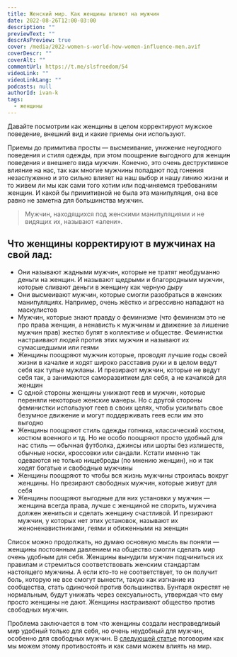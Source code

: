 ```yaml
---
title: Женский мир. Как женщины влияют на мужчин
date: 2022-08-26T12:00-03:00
description: ""
previewText: ""
descrAsPreview: true
cover: /media/2022-women-s-world-how-women-influence-men.avif
coverDescr: ""
coverAlt: ""
commentUrl: https://t.me/slsfreedom/54
videoLink: ""
videoLinkLang: ""
podcasts: null
authorId: ivan-k
tags:
  - женщины
---
```

Давайте посмотрим как женщины в целом корректируют мужское поведение, внешний вид и какие приемы они используют.

Приемы до примитива просты — высмеивание, унижение неугодного поведения и стиля одежды, при этом поощрение выгодного для женщин поведения и внешнего вида мужчин. Конечно, это очень деструктивное влияние на нас, так как многие мужчины попадают под гонения незаслуженно и это сильно влияет на наш выбор и нашу линию жизни и то живем ли мы как сами того хотим или подчиняемся требованиям женщин. И какой бы примитивной не была эта манипуляция, она все равно не заметна для большинства мужчин.

> Мужчин, находящихся под женскими манипуляциями и не видящих их, называют «алени».

## Что женщины корректируют в мужчинах на свой лад:

- Они называют жадными мужчин, которые не тратят необдуманно деньги на женщин. И называют щедрыми и благородными мужчин, которые сливают деньги в женщину как черную дыру
- Они высмеивают мужчин, которые смогли разобраться в женских манипуляциях. Например, очень жёстко и агрессивно нападают на маскулистов
- Мужчин, которые знают правду о феминизме (что феминизм это не про права женщин, а ненависть к мужчинам и движение за лишение мужчин прав) жестко булят в коллективе и обществе. Феминистки настраивают людей против этих мужчин и называют их сумасшедшими или геями
- Женщины поощряют мужчин которые, проводят лучшие годы своей жизни в качалке и ходят широко расставив руки и в целом ведут себя как тупые мужланы. И презирают мужчин, которые не ведут себя так, а занимаются саморазвитием для себя, а не качалкой для женщин
- С одной стороны женщины унижают геев и мужчин, которые переняли некоторые женские манеры. Но с другой стороны феминистки используют геев в своих целях, чтобы усиливать свое безумное движение и могут поддерживать геев если им это выгодно
- Женщины поощряют стиль одежды гопника, классический костюм, костюм военного и тд. Но не особо поощряют просто удобный для нас стиль — обычная футболка, джинсы или шорты без излишеств, обычные носки, кроссовки или сандали. Кстати именно так одеваются не только нищеброды (по мнению женщин), но и так ходят богатые и свободные мужчины
- Женщины поощряют то чтобы вся жизнь мужчины строилась вокруг женщины. Но презирают свободных мужчин, которые живут для себя
- Женщины поощряют выгодные для них установки у мужчин — женщина всегда права, лучше с женщиной не спорить, мужчина должен жениться и сделать женщину счастливой. И презирают мужчин, у которых нет этих установок, называют их женоненавистниками, геями и обиженными на женщин

Список можно продолжать, но думаю основную мысль вы поняли — женщины постоянным давлением на общество смогли сделать мир очень удобным для себя. Женщины вынудили мужчин подчиниться их правилам и стремиться соответствовать женским стандартам настоящего мужчины. А если кто-то не соответствует, то он получит боль, которую не все смогут вынести, такую как изгнание из сообщества, стать одиночкой против большинства. Бунтаря окрестят не нормальным, будут унижать через сексуальность, утверждая что ему просто женщины не дают. Женщины настраивают общество против свободных мужчин.

Проблема заключается в том что женщины создали несправедливый мир удобный только для себя, но очень неудобный для мужчин, особенно для свободных мужчин. В [следующей статье](2022-fixing-women-s-world) поговорим как мы можем этому противостоять и как сами можем влиять на мир.
